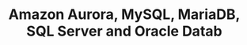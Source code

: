 ---
layout: answer
title: "Amazon Aurora, MySQL, MariaDB, SQL Server and Oracle Datab"
blurb: "<p>Database engines like SQL Server and MariaDB are all relational. These are all options that can be configured to drive the runtime of an Amazon RDS inst"
quid: 22
---